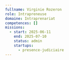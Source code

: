 ```yaml
---
fullname: Virginie Rozeron
role: Intrapreneuse
domaine: Intraprenariat
competences: []
missions:
  - start: 2025-06-11
    end: 2025-07-10
    status: admin
    startups:
      - presence-judiciaire
---
```

